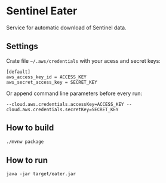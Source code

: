 # Sentinel Eater
Service for automatic download of Sentinel data.

## Settings
Crate file `~/.aws/credentials` with your acess and secret keys:
```
[default]
aws_access_key_id = ACCESS_KEY
aws_secret_access_key = SECRET_KEY
```

Or append command line parameters before every run:
```
--cloud.aws.credentials.accessKey=ACCESS_KEY --cloud.aws.credentials.secretKey=SECRET_KEY 
```
## How to build
```sh
./mvnw package
```
## How to run
```
java -jar target/eater.jar
```
